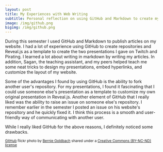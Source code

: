```yaml
---
layout: post
title: My Experiences with Web Writing
subtitle: Personal reflection on using GitHub and Markdown to create my own website
image: /img/github.png
bigimg: /img/github.png
---
```


During this semester I used GitHub and Markdown to publish articles on my website. I had a lot of experience using GitHub to create repositories and Reveal.js as a template to create the two presentations I gave on Twitch and Pirating. I learned a lot about writing in markdown by writing my articles. In addition, Sagan, the teaching assistant, and my peers helped teach me some neat tricks to design my presentations, embed hyperlinks, and customize the layout of my website.     

Some of the advantages I found by using GitHub is the ability to fork another user's repository. For my presentations, I found it fascinating that I could use someone else's presentation as a template to customize my own original presentation in Reveal.js. Another element of GitHub that I really liked was the ability to raise an issue on someone else's repository. I remember earlier in the semester I posted an issue on his website's repository and he quickly fixed it. I think this process is a smooth and user-friendly way of communicating with another user.

While I really liked GitHub for the above reasons, I definitely noticed some drawbacks.


<small><a title="GitHub" href="https://flickr.com/photos/irisheyes/8420312876">GitHub</a> flickr photo by <a href="https://flickr.com/people/irisheyes">Bernie Goldbach</a> shared under a <a href="https://creativecommons.org/licenses/by-nc-nd/2.0/">Creative Commons (BY-NC-ND) license</a> </small>
